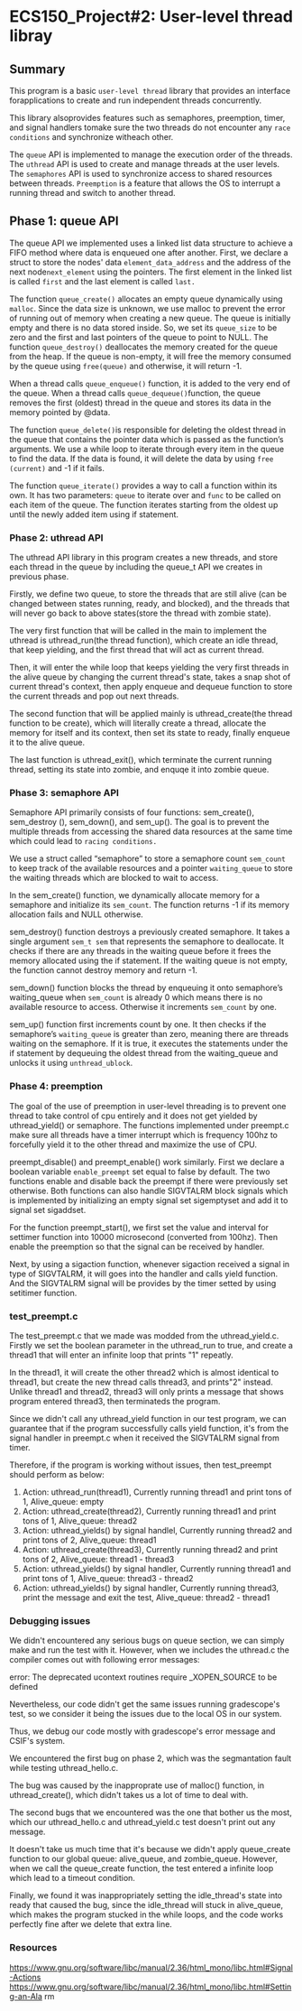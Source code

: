 # ECS150_Project#2: User-level thread libray

## Summary
This program is a basic `user-level thread` library that provides an interface 
forapplications to create and run independent threads concurrently. 

This library alsoprovides features such as semaphores, preemption, timer, and 
signal handlers tomake sure the two threads do not encounter any `race 
conditions` and synchronize witheach other.

The `queue` API is implemented to manage the execution order of the threads. 
The `uthread` API is used to create and manage threads at the user levels. 
The `semaphores` API is used to synchronize access to shared resources between 
threads. `Preemption` is a feature that allows the OS to interrupt a running 
thread and switch to another thread.

## Phase 1: queue API
The queue API we implemented uses a linked list data structure to achieve a 
FIFO method where data is enqueued one after another. First, we declare a 
struct to store the nodes' data `element_data_address` and the address of the 
next node`next_element` using the pointers. The first element in the linked 
list is called `first` and the last element is called `last.` 

The function `queue_create()` allocates an empty queue dynamically using 
`malloc`. Since the data size is unknown, we use malloc to prevent the error of 
running out of memory when creating a new queue. The queue is initially empty 
and there is no data stored inside. So, we set its `queue_size` to be zero and 
the first and last pointers of the queue to point to NULL. The function 
`queue_destroy()` deallocates the memory created for the queue from the heap. 
If the queue is non-empty, it will free the memory consumed by the queue using 
`free(queue)` and otherwise, it will return -1. 

When a thread calls `queue_enqueue()` function, it is added to the very end of 
the queue. When a thread calls `queue_dequeue()`function, the queue removes the 
first (oldest) thread in the queue and stores its data in the memory pointed by 
@data. 

The function `queue_delete()`is responsible for deleting the oldest thread in 
the queue that contains the pointer data which is passed as the function’s 
arguments. We use a while loop to iterate through every item in the queue to 
find the data. If the data is found, it will delete the data by using `free
(current)` and -1 if it fails.
 
The function `queue_iterate()` provides a way to call a function within its 
own. It has two parameters: `queue` to iterate over and `func` to be called on 
each item of the queue. The function iterates starting from the oldest up until 
the newly added item using if statement.

### Phase 2: uthread API
The uthread API library in this program creates a new threads, and store each 
thread in the queue by including the queue_t API we creates in previous phase.

Firstly, we define two queue, to store the threads that are still alive (can be
changed between states running, ready, and blocked), and the threads that will 
never go back to above states(store the thread with zombie state).

The very first function that will be called in the main to implement the 
uthread is uthread_run(the thread function), which create an idle thread, that 
keep yielding, and the first thread that will act as current thread.

Then, it will enter the while loop that keeps yielding the very first threads 
in the alive queue by changing the current thread's state, takes a snap shot of 
current thread's context, then apply enqueue and dequeue function to store the
current threads and pop out next threads. 

The second function that will be applied mainly is uthread_create(the thread 
function to be create), which will literally create a thread, allocate the 
memory for itself and its context, then set its state to ready, finally enqueue 
it to the alive queue.

The last function is uthread_exit(), which terminate the current running thread,
setting its state into zombie, and enquqe it into zombie queue.

### Phase 3: semaphore API
Semaphore API primarily consists of four functions: sem_create(), sem_destroy
(), sem_down(), and sem_up(). The goal is to prevent the multiple threads from 
accessing the shared data resources at the same time which could lead to 
`racing conditions.` 

We use a struct called “semaphore” to store a semaphore count `sem_count` to 
keep track of the available resources and a pointer `waiting_queue` to store 
the waiting threads which are blocked to wait to access. 

In the sem_create() function, we dynamically allocate memory for a semaphore 
and initialize its `sem_count`. The function returns -1 if its memory 
allocation fails and NULL otherwise. 

sem_destroy() function destroys a previously created semaphore. It takes a 
single argument `sem_t sem` that represents the semaphore to deallocate. It 
checks if there are any threads in the waiting queue before it frees the memory 
allocated using the if statement. If the waiting queue is not empty, the 
function cannot destroy memory and return -1. 

sem_down() function blocks the thread by enqueuing it onto semaphore’s 
waiting_queue when `sem_count` is already 0 which means there is no available 
resource to access. Otherwise it increments `sem_count` by one. 

sem_up() function first increments count by one. It then checks if the 
semaphore’s `waiting_queue` is greater than zero, meaning there are threads 
waiting on the semaphore. If it is true, it executes the statements under the 
if statement by dequeuing the oldest thread from the waiting_queue and unlocks 
it using `unthread_ublock`. 

### Phase 4: preemption
The goal of the use of preemption in user-level threading is to prevent one 
thread to take control of cpu entirely and it does not get yielded by 
uthread_yield() or semaphore. The functions implemented under preempt.c make 
sure all threads have a timer interrupt which is frequency 100hz to forcefully 
yield it to the other thread and maximize the use of CPU. 

preempt_disable() and preempt_enable() work similarly. First we declare a 
boolean variable `enable_preempt` set equal to false by default. The two 
functions enable and disable back the preempt if there were previously set 
otherwise. Both functions can also handle SIGVTALRM block signals which is 
implemented by initializing an empty signal set sigemptyset and add it to 
signal set sigaddset. 

For the function preempt_start(), we first set the value and interval for 
settimer function into 10000 microsecond (converted from 100hz). Then enable 
the preemption so that the signal can be received by handler. 

Next, by using a sigaction function, whenever sigaction received a signal in 
type of SIGVTALRM, it will goes into the handler and calls yield function. And 
the SIGVTALRM signal will be provides by the timer setted by using setitimer 
function.

### test_preempt.c
The test_preempt.c that we made was modded from the uthread_yield.c. Firstly we 
set the boolean parameter in the uthread_run to true, and create a thread1 that 
will enter an infinite loop that prints "1" repeatly.  

In the thread1, it will create the other thread2 which is almost identical to 
thread1, but create the new thread calls thread3, and prints"2" instead. 
Unlike thread1 and thread2, thread3 will only prints a message that shows 
program entered thread3, then terminateds the program.

Since we didn't call any uthread_yield function in our test program, we can 
guarantee that if the program successfully calls yield function, it's from the 
signal handler in preempt.c when it received the SIGVTALRM signal from timer.

Therefore, if the program is working without issues, then test_preempt should
perform as below:

1.  Action: uthread_run(thread1), Currently running thread1 and print tons of 
1, Alive_queue: empty
2.  Action: uthread_create(thread2), Currently running thread1 and print tons 
of 1, Alive_queue: thread2
3.  Action: uthread_yields() by signal handlel, Currently running thread2 and 
print tons of 2, Alive_queue: thread1
4.  Action: uthread_create(thread3), Currently running thread2 and print tons of
2, Alive_queue: thread1 - thread3
5.  Action: uthread_yields() by signal handler, Currently running thread1 and 
print tons of 1, Alive_queue: thread3 - thread2
6.  Action: uthread_yields() by signal handler, Currently running thread3, print
 the message and exit the test, Alive_queue: thread2 - thread1

### Debugging issues
We didn't encountered any serious bugs on queue section, we can simply make and 
run the test with it. However, when we includes the uthread.c the compiler 
comes out with following error messages:

error: The deprecated ucontext routines require _XOPEN_SOURCE to be defined

Nevertheless, our code didn't get the same issues running gradescope's test, so
we consider it being the issues due to the local OS in our system.

Thus, we debug our code mostly with gradescope's error message and CSIF's 
system.

We encountered the first bug on phase 2, which was the segmantation fault while
testing uthread_hello.c.

The bug was caused by the inapproprate use of malloc() function, in 
uthread_create(), which didn't takes us a lot of time to deal with.

The second bugs that we encountered was the one that bother us the most, which 
our uthread_hello.c and uthread_yield.c test doesn't print out any message.

It doesn't take us much time that it's because we didn't apply queue_create 
function to our global queue: alive_queue, and zombie_queue. However, when we 
call the queue_create function, the test entered a infinite loop which lead to 
a timeout condition.

Finally, we found it was inappropriately setting the idle_thread's state into 
ready that caused the bug, since the idle_thread will stuck in alive_queue, 
which makes the program stucked in the while loops, and the code works 
perfectly fine after we delete that extra line.

### Resources
https://www.gnu.org/software/libc/manual/2.36/html_mono/libc.html#Signal-Actions
https://www.gnu.org/software/libc/manual/2.36/html_mono/libc.html#Setting-an-Ala
rm
